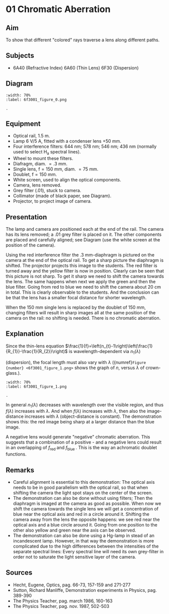 # 01 Chromatic Aberration 
    
  
## Aim   
 To show that different "colored" rays traverse a lens along different paths.    
  
## Subjects   
* 6A40 (Refractive Index) 6A60 (Thin Lens) 6F30 (Dispersion)   

## Diagram
    
```{figure} figures/figure_0.png
:width: 70%  
:label: 6f3001_figure_0.png  

. 
```
     
  
## Equipment   
- Optical rail, $1.5\mathrm{~m}$.
- Lamp $6\mathrm{~V}/5\mathrm{~A}$, fitted with a condenser lens $+50 \mathrm{~mm}$.
- Four interference filters: $644 \mathrm{~nm}$; $578\mathrm{~nm}$; $546\mathrm{~nm}$; $436\mathrm{~nm}$ (normally used to select $\mathrm{H}_{\mathrm{a}}$ spectral lines).
- Wheel to mount these filters.
- Diafragm, diam. $=.3 \mathrm{~mm}$.
- Single lens, $\mathrm{f}=150 \mathrm{~mm}$, diam. $=75 \mathrm{~mm}$.
- Doublet, $\mathrm{f}=150 \mathrm{~mm}$.
- White screen, used to align the optical components.
- Camera, lens removed.
- Grey filter (.01), stuck to camera.
- Collimator (made of black paper, see Diagram).
- Projector, to project image of camera.
     
  
## Presentation   
The lamp and camera are positioned each at the end of the rail. The camera has its lens removed; a .01 grey filter is placed on it. The other components are placed and carefully aligned; see Diagram (use the white screen at the position of the camera).

Using the red interference filter the $.3 \mathrm{~mm}$-diaphragm is pictured on the camera at the end of the optical rail. To get a sharp picture the diaphragm is shifted. The projector projects this image to the students. The red filter is turned away and the yellow filter is now in position. Clearly can be seen that this picture is not sharp. To get it sharp we need to shift the camera towards the lens. The same happens when next we apply the green and then the blue filter. Going from red to blue we need to shift the camera about $20 \mathrm{~cm}$ in total. This is clearly observable to the students. And the conclusion can be that the lens has a smaller focal distance for shorter wavelength.

When the $150 \mathrm{~mm}$ single lens is replaced by the doublet of $150 \mathrm{~mm}$, changing filters will result in sharp images all at the same position of the camera on the rail: no shifting is needed. There is no chromatic aberration. 
  
## Explanation   
Since the thin-lens equation $\frac{1}{f}=\left(n_{t}-1\right)\left(\frac{1}{R_{1}}-\frac{1}{R_{2}}\right)$ is wavelength-dependent via $n_{1}(\lambda)$

(dispersion), the focal length must also vary with $\lambda$ ({numref}`Figure {number} <6f3001_figure_1.png>` shows the graph of $n$, versus $\lambda$ of crown-glass.). 
```{figure} figures/figure_1.png
:width: 70%  
:label: 6f3001_figure_1.png  

. 
```
In general $n_{1}(\lambda)$ decreases with wavelength over the visible region, and thus $f(\lambda)$ increases with $\lambda$. And when $f(\lambda)$ increases with $\lambda$, then also the image-distance increases with $\lambda$ (object-distance is constant). The demonstration shows this: the red image being sharp at a larger distance than the blue image.

A negative lens would generate "negative" chromatic aberration. This suggests that a combination of a positive - and a negative lens could result in an overlapping of $f_{\text {red }}$ and $f_{\text {blue }}$. This is the way an achromatic doublet functions.

## Remarks
- Careful alignment is essential to this demonstration: The optical axis needs to be in good parallelism with the optical rail, so that when shifting the camera the light spot stays on the center of the screen.
- The demonstration can also be done without using filters; Then the diaphragm is imaged at the camera as good as possible. When now we shift the camera towards the single lens we will get a concentration of blue near the optical axis and red in a circle around it. Shifting the camera away from the lens the opposite happens: we see red near the optical axis and a blue circle around it. Going from one position to the other also yellow and green near the axis can be observed.
- The demonstration can also be done using a $\mathrm{H}{\mathrm{g}}$-lamp in stead of an incandescent lamp. However, in that way the demonstration is more complicated due to the high differences between the intensities of the separate spectral lines: Every spectral line will need its own grey-filter in order not to saturate the light sensitive layer of the camera.
   
  
## Sources
 *  Hecht, Eugene, Optics, pag. 66-73, 157-159 and 271-277 
 *  Sutton, Richard Manliffe, Demonstration experiments in Physics, pag. 389-390 
 *  The Physics Teacher, pag. march 1986, 160-163 
 *  The Physics Teacher, pag. nov. 1987, 502-503
  